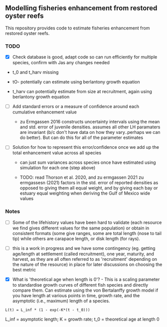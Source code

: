 ## Modelling fisheries enhancement from restored oyster reefs

This repository provides code to estimate fisheries enhancement from restored oyster reefs.

### TODO

-   [x] Check database is good, adapt code so can run efficiently for multiple species, confirm with Jas any changes needed

-   t_0 and t_harv missing

-   tO- potentially can estimate using berlantony growth equation

-   t_harv can potentially estimate from size at recruitment, again using berlantony growth equation

-   [ ] Add standard errors or a measure of confidence around each cumulative enhancement value
  - zu Ermgassen 2016 constructs uncertainty intervals using the mean and std. error of juvenile densities. assumes all other LH paramaters are invariant (b/c don't have data on how they vary..perhaps we can do better). But can do this for all of the parameter estimates

-   [ ] Solution for how to represent this error/confidence once we add up the total enhancement value across all species
  - can just sum variances across species once have estimated using simulation for each one (step above)
  
  - TODO: read Thorson et al. 2020, and zu ermgassen 2021
  zu ermgassesn (2021) factors in the std. error of reported densities as opposed to giving them all equal weight, and by giving each bay or estuary equal weighting when deriving the Gulf of Mexico wide values

### Notes

-   [ ] Some of the lifehistory values have been hard to validate (each resource we find gives different values for the same population) or obtain in consistent formats (some give ranges, some are total length (nose to tail tip) while others are carapace length, or disk length (for rays).

-   [ ] this is a work in progress and we have some contingency (eg. getting age/length at settlement (called recruitment), one year, maturity, and harvest, as they are all often referred to as 'recruitment' depending on the nature of the resource) in place for later discussions on choosing the best metric

-   [x] What is 'theoretical age when length is 0'? - This is a scaling parameter to standardise growth curves of different fish species and directly compare them. Can estimate using the von Bertalanffy growth model if you have length at various points in time, growth rate, and the asymptotic (i.e., maximum) length of a species.

`L(t) = L_inf * (1 - exp(-K*(t - t_0)))`

L_inf = asymptotic length; K = growth rate; t_0 = theoretical age at length 0
